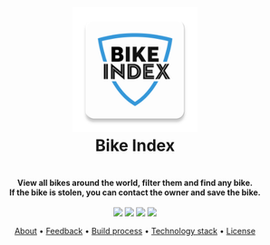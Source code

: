 <h1 align="center" style="text-align: center; padding-bottom: 20px;">
  <br>
  <a href="http://www.bikeindex.org"><img src="app/src/main/ic_launcher-web.png" alt="Bike Index" width="220"/></a>
  <br>
  Bike Index
  <br>
</h1>

<h4 align="center">View all bikes around the world, filter them and find any bike. <br>If the bike is stolen, you can contact the owner and save the bike.</h4>

<p align="center">
  <img src="https://img.shields.io/badge/release-v1.0-orange.svg">
  <img src="https://img.shields.io/badge/size-3.3%20MB-blue.svg">
  <img src="https://img.shields.io/badge/rating-5.0%2F5.0-brightgreen.svg">
  <a href="https://bikeindex.org/support_bike_index">
    <img src="https://img.shields.io/badge/%24-support%20us-ff69b4.svg">
  </a>
</p>

<p align="center">
  <a href="#about">About</a> •
  <a href="#feedback">Feedback</a> •
  <a href="#build-process">Build process</a> •
  <a href="#technology-stack">Technology stack</a> •
  <a href="#license">License</a>
</p>